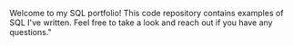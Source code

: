 Welcome to my SQL portfolio! 
This code repository contains examples of SQL I've written. Feel free to take a look and reach out if you have any questions."

